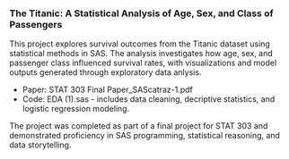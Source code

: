 ### **The Titanic: A Statistical Analysis of Age, Sex, and Class of Passengers**
This project explores survival outcomes from the Titanic dataset using statistical methods in SAS. The analysis investigates how age, sex, and passenger class influenced survival rates, with visualizations and model outputs generated through exploratory data anlysis. 
* Paper: STAT 303 Final Paper_SAScatraz-1.pdf
* Code: EDA (1).sas - includes data cleaning, decriptive statistics, and logistic regression modeling.

The project was completed as part of a final project for STAT 303 and demonstrated proficiency in SAS programming, statistical reasoning, and data storytelling. 
